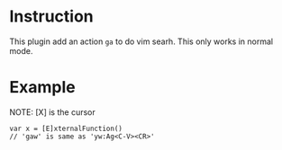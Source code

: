 # Instruction
This plugin add an action `ga` to do vim searh.
This only works in normal mode.

# Example
NOTE: [X] is the cursor
```
var x = [E]xternalFunction()
// 'gaw' is same as 'yw:Ag<C-V><CR>'
```
